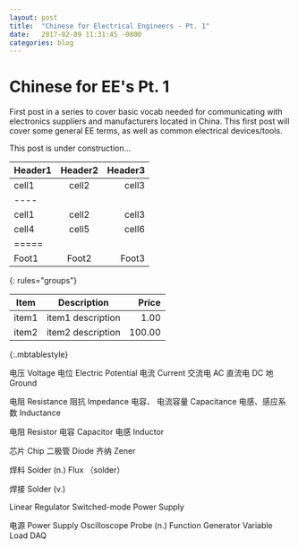 ```yaml
---
layout: post
title:  "Chinese for Electrical Engineers - Pt. 1"
date:   2017-02-09 11:31:45 -0800
categories: blog
---
```


# Chinese for EE's Pt. 1

First post in a series to cover basic vocab needed for communicating with electronics suppliers and manufacturers located in China. This first post will cover some general EE terms, as well as common electrical devices/tools. 

This post is under construction...

| Header1 | Header2 | Header3 |
|:--------|:-------:|--------:|
| cell1   | cell2   | cell3   |
|----
| cell1   | cell2   | cell3   |
| cell4   | cell5   | cell6   |
|=====
| Foot1   | Foot2   | Foot3
{: rules="groups"}

| Item | Description | Price |
| --- | --- | ---: |
| item1 | item1 description | 1.00 |
| item2 | item2 description | 100.00 |
{:.mbtablestyle}


电压 Voltage
电位 Electric Potential
电流 Current
交流电 AC
直流电 DC
地 Ground

电阻 Resistance
阻抗 Impedance
电容、 电流容量 Capacitance
电感、感应系数 Inductance

电阻 Resistor
电容 Capacitor
电感 Inductor

芯片 Chip
二极管 Diode
齐纳 Zener

焊料 Solder (n.)
Flux （solder）

焊接 Solder (v.)

Linear Regulator
Switched-mode Power Supply

电源 Power Supply
 Oscilloscope
 Probe (n.)
 Function Generator
 Variable Load
 DAQ

